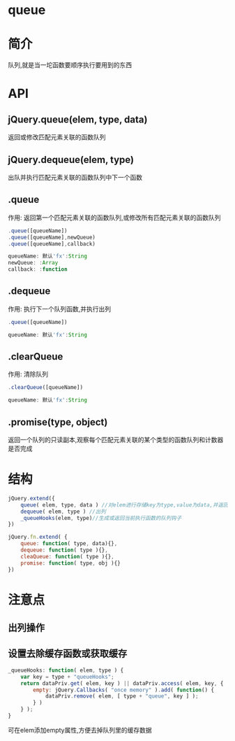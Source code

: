 # queue

# 简介

队列,就是当一坨函数要顺序执行要用到的东西

# API

## jQuery.queue(elem, type, data)

返回或修改匹配元素关联的函数队列

## jQuery.dequeue(elem, type)

出队并执行匹配元素关联的函数队列中下一个函数

## .queue

作用: 返回第一个匹配元素关联的函数队列,或修改所有匹配元素关联的函数队列

```javascript
.queue([queueName])
.queue([queueName],newQueue)
.queue([queueName],callback)

queueName: 默认'fx':String
newQueue: :Array
callback: :function
```

## .dequeue

作用: 执行下一个队列函数,并执行出列

```javascript
.queue([queueName])

queueName: 默认'fx':String
```

## .clearQueue

作用: 清除队列

```javascript
.clearQueue([queueName])

queueName: 默认'fx':String
```

## .promise(type, object)

返回一个队列的只读副本,观察每个匹配元素关联的某个类型的函数队列和计数器是否完成

# 结构

```javascript
jQuery.extend({
    queue( elem, type, data ) //对elem进行存储key为type,value为data,并返回最终的队列data
    dequeue( elem, type ) //出列
    _queueHooks(elem, type)//生成或返回当前执行函数的队列钩子
})

jQuery.fn.extend( {
    queue: function( type, data){},
    dequeue: function( type ){},
    cleaQueue: function( type ){},
    promise: function( type, obj ){}
})
```

# 注意点

## 出列操作

## 设置去除缓存函数或获取缓存

```javascript
_queueHooks: function( elem, type ) {
    var key = type + "queueHooks";
    return dataPriv.get( elem, key ) || dataPriv.access( elem, key, {
        empty: jQuery.Callbacks( "once memory" ).add( function() {
            dataPriv.remove( elem, [ type + "queue", key ] );
        } )
    } );
}
```

可在elem添加empty属性,方便去掉队列里的缓存数据




